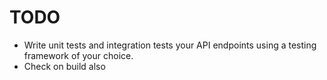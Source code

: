 # TODO

- Write unit tests and integration tests your API endpoints using a testing framework of your choice.
- Check on build also
